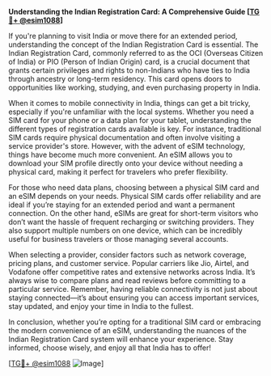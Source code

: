 **Understanding the Indian Registration Card: A Comprehensive Guide [[TG💪+ @esim1088](https://t.me/s/esim1088)]**

If you're planning to visit India or move there for an extended period, understanding the concept of the Indian Registration Card is essential. The Indian Registration Card, commonly referred to as the OCI (Overseas Citizen of India) or PIO (Person of Indian Origin) card, is a crucial document that grants certain privileges and rights to non-Indians who have ties to India through ancestry or long-term residency. This card opens doors to opportunities like working, studying, and even purchasing property in India.

When it comes to mobile connectivity in India, things can get a bit tricky, especially if you're unfamiliar with the local systems. Whether you need a SIM card for your phone or a data plan for your tablet, understanding the different types of registration cards available is key. For instance, traditional SIM cards require physical documentation and often involve visiting a service provider's store. However, with the advent of eSIM technology, things have become much more convenient. An eSIM allows you to download your SIM profile directly onto your device without needing a physical card, making it perfect for travelers who prefer flexibility.

For those who need data plans, choosing between a physical SIM card and an eSIM depends on your needs. Physical SIM cards offer reliability and are ideal if you’re staying for an extended period and want a permanent connection. On the other hand, eSIMs are great for short-term visitors who don’t want the hassle of frequent recharging or switching providers. They also support multiple numbers on one device, which can be incredibly useful for business travelers or those managing several accounts.

When selecting a provider, consider factors such as network coverage, pricing plans, and customer service. Popular carriers like Jio, Airtel, and Vodafone offer competitive rates and extensive networks across India. It’s always wise to compare plans and read reviews before committing to a particular service. Remember, having reliable connectivity is not just about staying connected—it’s about ensuring you can access important services, stay updated, and enjoy your time in India to the fullest.

In conclusion, whether you’re opting for a traditional SIM card or embracing the modern convenience of an eSIM, understanding the nuances of the Indian Registration Card system will enhance your experience. Stay informed, choose wisely, and enjoy all that India has to offer! 

[[TG💪+ @esim1088](https://t.me/s/esim1088) ![Image](https://i.postimg.cc/Y0z9fWf4/image.png)]